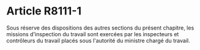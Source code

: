 # Article R8111-1

  
Sous réserve des dispositions des autres sections du présent chapitre, les missions d'inspection du travail sont exercées par les inspecteurs et contrôleurs du travail placés sous l'autorité du ministre chargé du travail.